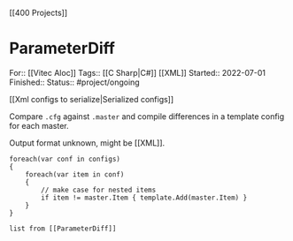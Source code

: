 [[400 Projects]]

# ParameterDiff

For:: [[Vitec Aloc]]
Tags:: [[C Sharp|C#]] [[XML]]
Started:: 2022-07-01
Finished:: 
Status:: #project/ongoing 

[[Xml configs to serialize|Serialized configs]]

Compare `.cfg` against `.master` and compile differences in a template config for each master.

Output format unknown, might be [[XML]].

```cs:Pseudo:
foreach(var conf in configs)
{
	foreach(var item in conf)
	{
		// make case for nested items
		if item != master.Item { template.Add(master.Item) }
	}
}
```

```dataview
list from [[ParameterDiff]]
```